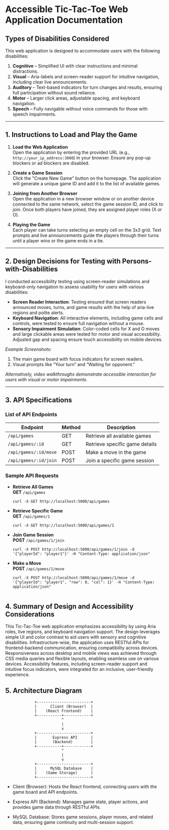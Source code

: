 # Accessible Tic-Tac-Toe Web Application Documentation

## Types of Disabilities Considered
This web application is designed to accommodate users with the following disabilities:
1. **Cognitive** – Simplified UI with clear instructions and minimal distractions.
2. **Visual** – Aria-labels and screen-reader support for intuitive navigation, including clear live announcements.
3. **Auditory** – Text-based indicators for turn changes and results, ensuring full participation without sound reliance.
4. **Motor** – Larger click areas, adjustable spacing, and keyboard navigation.
5. **Speech** – Fully navigable without voice commands for those with speech impairments.

---

## 1. Instructions to Load and Play the Game
1. **Load the Web Application**  
   Open the application by entering the provided URL (e.g., `http://your_ip_address:3000`) in your browser. Ensure any pop-up blockers or ad blockers are disabled.

2. **Create a Game Session**  
   Click the "Create New Game" button on the homepage. The application will generate a unique game ID and add it to the list of available games.

3. **Joining from Another Browser**  
   Open the application in a new browser window or on another device connected to the same network, select the game session ID, and click to join. Once both players have joined, they are assigned player roles (X or O).

4. **Playing the Game**  
   Each player can take turns selecting an empty cell on the 3x3 grid. Text prompts and live announcements guide the players through their turns until a player wins or the game ends in a tie.

---

## 2. Design Decisions for Testing with Persons-with-Disabilities

I conducted accessibility testing using screen-reader simulations and keyboard-only navigation to assess usability for users with various disabilities:
- **Screen Reader Interaction**: Testing ensured that screen readers announced moves, turns, and game results with the help of aria-live regions and polite alerts.
- **Keyboard Navigation**: All interactive elements, including game cells and controls, were tested to ensure full navigation without a mouse.
- **Sensory Impairment Simulation**: Color-coded cells for X and O moves and large clickable areas were tested for motor and visual accessibility. Adjusted gap and spacing ensure touch accessibility on mobile devices.

*Example Screenshots:*
1. The main game board with focus indicators for screen readers.
2. Visual prompts like “Your turn” and “Waiting for opponent.”

*Alternatively, video walkthroughs demonstrate accessible interaction for users with visual or motor impairments.*

---

## 3. API Specifications

### List of API Endpoints
| Endpoint                | Method | Description                     |
|-------------------------|--------|---------------------------------|
| `/api/games`            | GET    | Retrieve all available games    |
| `/api/games/:id`        | GET    | Retrieve specific game details  |
| `/api/games/:id/move`   | POST   | Make a move in the game         |
| `/api/games/:id/join`   | POST   | Join a specific game session    |

### Sample API Requests
- **Retrieve All Games**  
  **GET** `/api/games`
  ```curl
  curl -X GET http://localhost:5000/api/games

- **Retrieve Specific Game**  
  **GET** `/api/games/1`
  ```curl
  curl -X GET http://localhost:5000/api/games/1

- **Join Game Session**  
  **POST** `/api/games/1/join`
  ```curl
  curl -X POST http://localhost:5000/api/games/1/join -d '{"playerId": "player1"}' -H "Content-Type: application/json"

- **Make a Move**  
  **POST** `/api/games/1/move`
  ```curl
  curl -X POST http://localhost:5000/api/games/1/move -d '{"playerId": "player1", "row": 0, "col": 1}' -H "Content-Type: application/json"


## 4. Summary of Design and Accessibility Considerations

This Tic-Tac-Toe web application emphasizes accessibility by using Aria roles, live regions, and keyboard navigation support. The design leverages simple UI and color contrast to aid users with sensory and cognitive disabilities. Infrastructure-wise, the application uses RESTful APIs for frontend-backend communication, ensuring compatibility across devices. Responsiveness across desktop and mobile views was achieved through CSS media queries and flexible layouts, enabling seamless use on various devices. Accessibility features, including screen-reader support and intuitive focus indicators, were integrated for an inclusive, user-friendly experience.

## 5. Architecture Diagram

                 +------------------------+
                 |      Client (Browser)  |
                 |    (React Frontend)    |
                 +-----------+------------+
                             ^
                             |
                             v
                 +------------------------+
                 |       Express API      |
                 |       (Backend)        |
                 +-----------+------------+
                             ^
                             |
                             v
                 +------------------------+
                 |      MySQL Database    |
                 |    (Game Storage)      |
                 +------------------------+

- Client (Browser): Hosts the React frontend, connecting users with the game board and API endpoints.

- Express API (Backend): Manages game state, player actions, and provides game data through RESTful APIs.

- MySQL Database: Stores game sessions, player moves, and related data, ensuring game continuity and multi-session support.